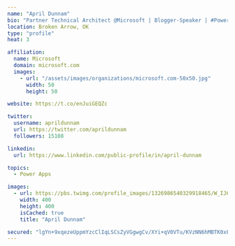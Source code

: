 ```yaml
---
name: "April Dunnam"
bio: "Partner Technical Architect @Microsoft | Blogger-Speaker | #PowerApps, #PowerAutomate, #Office365, #SharePoint | #WIT | #Karaoke Queen"
location: Broken Arrow, OK
type: "profile"
heat: 3

affiliation:
  name: Microsoft
  domain: microsoft.com
  images:
    - url: "/assets/images/organizations/microsoft.com-50x50.jpg"
      width: 50
      height: 50

website: https://t.co/enJuiGEQZc

twitter:
  username: aprildunnam
  url: https://twitter.com/aprildunnam
  followers: 15108

linkedin:
  url: https://www.linkedin.com/public-profile/in/april-dunnam

topics:
  - Power Apps

images:
  - url: https://pbs.twimg.com/profile_images/1326986540329918465/W_IJ6Ih2_400x400.jpg
    width: 400
    height: 400
    isCached: true
    title: "April Dunnam"

secured: "lgYn+9xqezeUppmYzcClIqLSCsZyVGgwgCv/XYi+qV0VTu/KVzNN6hMBTK0xFMUdR44qHkLoqEU7NyDG76E8kh9u81CszY8FkuOW9eTkBDAIa1BPer7HlMAQioQMIzraLAe9qTFtIhXjaQpHjzytkQDVXHX9DAD4lm5XEUf2sVDusAm+c17WAx/qelEQ0Xr8bD9u2eE8KPwtRWLaxzDChubofKujuPWDavm70Voo0pWPemo+Y0N7r1ukM/nYMD3KP3Bz07y+0GVnituyzcn4/rQ2g9IwySuZXy/GvAHw8NWSzOBp9dqxEUgI0uUQa4xs0o9MyIkIoZZ+rtXxI8hBx3oW0Qwru6N2UHAuVgyPav4YQyfLNL28DQp+wB1w3spSHcP4rBd0pQq2xx9P456id7IOrxwHvUfDLYFdFEmdHsE=;Lm73t3shWp6sSlOVXtBdTA=="
---
```


